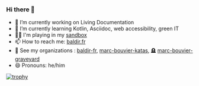 ### Hi there 👋

- 🔭 I’m currently working on Living Documentation
- 🌱 I’m currently learning Kotlin, Asciidoc, web accessibility, green IT
- 🤹‍♂️ I'm playing in my [sandbox](https://marc-bouvier.github.io/sandbox/)
- 📫 How to reach me: [baldir.fr](https://baldir.fr)
- 🏢 See my organizations : [baldir-fr](https://baldir-fr.github.io), [marc-bouvier-katas](https://marc-bouvier-katas.github.io/), 🪦 [marc-bouvier-graveyard](https://github.com/marc-bouvier-graveyard)
- 😄 Pronouns: he/him

[![trophy](https://github-profile-trophy.vercel.app/?username=marc-bouvier)](https://github.com/ryo-ma/github-profile-trophy)

<!-- - ⚡ Fun fact: ... 
- 👯 I’m looking to collaborate on ...
- 🤔 I’m looking for help with ...
- 💬 Ask me about ... 
-->
